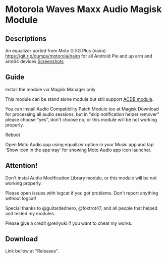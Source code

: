 # Motorola Waves Maxx Audio Magisk Module

## Descriptions
An equalizer ported from Moto G 5G Plus (nairo) https://git.rip/dumps/motorola/nairo for all Android Pie and up arm and arm64 devices
[Screenshots](https://reiryuki.blogspot.com/2020/09/motorola-waves-maxx-audio-fx-magisk.html?m=1)

## Guide
Install the module via Magisk Manager only

This module can be stand alone module but still support [ACDB module](https://t.me/viperatmos).

You can install Audio Compatibility Patch Module too at Magisk Download for processing all audio sessions,
but in "skip notification helper remover" please choose "yes", don't choose no, or this module will be not working properly.

Reboot

Open Moto Audio app using equalizer option in your Music app and tap 'Show icon in the app tray' for showing Moto Audio app icon launcher.

## Attention!
Don't instal Audio Modification Library module, or this module will be not working properly.

Please open issues with logcat if you got problems. Don't report anything without logcat!

Special thanks to @guitardedhero, @foxtrot47, and all people that helped and tested my modules.

Please give a credit @reiryuki if you want to cheat my works.

## Download
Link bellow at "Releases".
